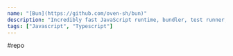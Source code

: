 ```yaml
---
name: "[Bun](https://github.com/oven-sh/bun)"
description: "Incredibly fast JavaScript runtime, bundler, test runner, and package manager – all in one"
tags: ["Javascript", "Typescript"]
---
```

#repo
